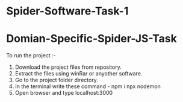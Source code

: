 ﻿# Spider-Software-Task-1
# Domian-Specific-Spider-JS-Task

To run the project :-

1. Download the project files from repository.
2. Extract the files using winRar or anyother software.
3. Go to the project folder directory.
4. In the terminal write these command -
   npm i
   npx nodemon
5. Open browser and type localhost:3000

